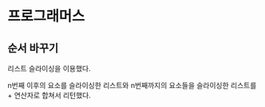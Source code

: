 # 프로그래머스

## 순서 바꾸기

리스트 슬라이싱을 이용했다.

n번째 이후의 요소를 슬라이싱한 리스트와 n번째까지의 요소들을 슬라이싱한 리스트를 + 연산자로 합쳐서 리턴했다.

